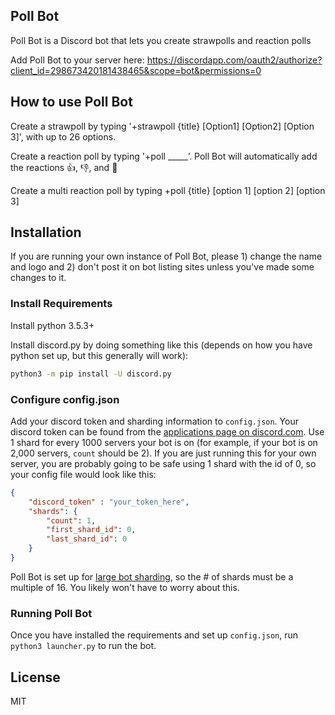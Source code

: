 ## Poll Bot
Poll Bot is a Discord bot that lets you create strawpolls and reaction polls

Add Poll Bot to your server here: https://discordapp.com/oauth2/authorize?client_id=298673420181438465&scope=bot&permissions=0

## How to use Poll Bot
Create a strawpoll by typing '+strawpoll {title} [Option1] [Option2] [Option 3]', with up to 26 options.


Create a reaction poll by typing '+poll _____’. Poll Bot will automatically add the reactions 👍, 👎, and 🤷

Create a multi reaction poll by typing +poll {title} [option 1] [option 2] [option 3]

## Installation
If you are running your own instance of Poll Bot, please 1) change the name and logo and 2) don't post it on bot listing sites unless you've made some changes to it.


### Install Requirements
Install python 3.5.3+

Install discord.py by doing something like this (depends on how you have python set up, but this generally will work):

```bash
python3 -m pip install -U discord.py
```

### Configure config.json
Add your discord token and sharding information to `config.json`. Your discord token can be found from the [applications page on discord.com](https://discord.com/developers/applications). Use 1 shard for every 1000 servers your bot is on (for example, if your bot is on 2,000 servers, `count` should be 2). If you are just running this for your own server, you are probably going to be safe using 1 shard with the id of 0, so your config file would look like this: 

```json
{
	"discord_token" : "your_token_here",
    "shards": {
        "count": 1,
        "first_shard_id": 0,
        "last_shard_id": 0
    }
}
```

Poll Bot is set up for [large bot sharding](https://discord.com/developers/docs/topics/gateway#sharding-for-very-large-bots), so the # of shards must be a multiple of 16. You likely won't have to worry about this.

### Running Poll Bot
Once you have installed the requirements and set up `config.json`, run `python3 launcher.py` to run the bot.


## License
MIT
